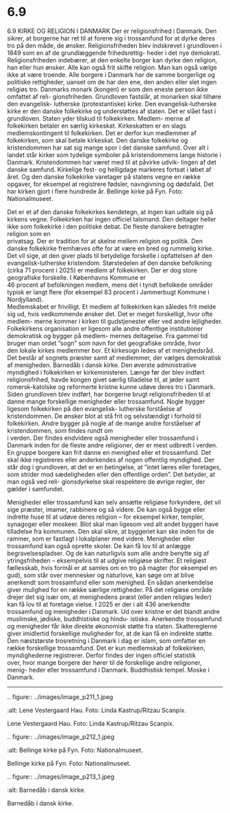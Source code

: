 # 6.9

6.9 
KIRKE OG RELIGION 
I DANMARK
Der er religionsfrihed i Danmark. Den sikrer, at borgerne har ret til at forene sig 
i trossamfund for at dyrke deres tro på den måde, de ønsker. Religionsfriheden 
blev indskrevet i grundloven i 1849 som en af de grundlæggende frihedsrettig-
heder i det nye demokrati. 
Religionsfriheden indebærer, at den enkelte borger kan dyrke den religion, han 
eller hun ønsker. Alle kan også frit skifte religion. Man kan også vælge ikke at 
være troende. Alle borgere i Danmark har de samme borgerlige og politiske 
rettigheder, uanset om de har den ene, den anden eller slet ingen religiøs tro. 
Danmarks monark (kongen) er som den eneste person ikke omfattet af reli-
gionsfriheden. Grundloven fastslår, at monarken skal tilhøre den evangelisk- 
lutherske (protestantiske) kirke.
Den evangelisk-lutherske kirke er den danske folkekirke og understøttes af 
staten. Det er slået fast i grundloven. Staten yder tilskud til folkekirken. Medlem-
merne af folkekirken betaler en særlig kirkeskat. Kirkeskatten er en slags 
medlemskontingent til folkekirken. Det er derfor kun medlemmer af folkekirken, 
som skal betale kirkeskat.
Den danske folkekirke og kristendommen har sat sig mange spor i det danske 
samfund. Over alt i landet står kirker som tydelige symboler på kristendommens 
lange historie i Danmark. Kristendommen har været med til at påvirke udvik-
lingen af det danske samfund. Kirkelige fest- og helligdage markeres fortsat i 
løbet af året. Og den danske folkekirke varetager på statens vegne en række 
opgaver, for eksempel at registrere fødsler, navngivning og dødsfald. Det har 
kirken	gjort	i	flere	hundrede	år.	
Bellinge kirke på Fyn. Foto: Nationalmuseet.
 
 Det er et af den danske folkekirkes kendetegn, at ingen kan udtale sig på kirkens 
vegne.	Folkekirken	har	ingen	officiel	talsmand.	Den	deltager	heller	ikke	som	
folkekirke	i	den	politiske	debat.	De	fleste	danskere	betragter	religion	som	en	
privatsag. Der er tradition for at skelne mellem religion og politik. Den danske 
folkekirke fremhæves ofte for at være en bred og rummelig kirke. Det vil sige, at 
den giver plads til betydelige forskelle i opfattelsen af den evangelisk-lutherske 
kristendom. 
Størstedelen af den danske befolkning (cirka 71 procent i 2025) er medlem af 
folkekirken.	Der	er	dog	store	geografiske	forskelle.	I	Københavns	Kommune	er	
46 procent af befolkningen medlem, mens det i tyndt befolkede områder typisk 
er	langt	flere	(for	eksempel	83	procent	i	Jammerbugt	Kommune	i	Nordjylland).	
Medlemskabet er frivilligt. Et medlem af folkekirken kan således frit melde sig 
ud, hvis vedkommende ønsker det. Det er meget forskelligt, hvor ofte medlem-
merne kommer i kirken til gudstjenester eller ved andre lejligheder.
Folkekirkens organisation er ligesom 
alle	 andre	 offentlige	 institutioner	
demokratisk og bygger på medlem-
mernes deltagelse. Fra gammel tid 
bruger man ordet ”sogn” som navn 
for	 det	 geografiske	 område,	 hvor	
den lokale kirkes medlemmer bor. Et 
kirkesogn ledes af et menighedsråd. 
Det består af sognets præster samt af 
medlemmer, der vælges demokratisk 
af menigheden.
Barnedåb i dansk kirke.
Den øverste administrative myndighed i folkekirken er kirkeministeren. Længe 
før der blev indført religionsfrihed, havde kongen givet særlig tilladelse til, at 
jøder samt romersk-katolske og reformerte kristne kunne udøve deres tro i 
Danmark. Siden grundloven blev indført, har borgerne brugt religionsfriheden 
til at danne mange forskellige menigheder eller trossamfund. Nogle bygger 
ligesom folkekirken på den evangelisk- lutherske forståelse af kristendommen. 
De ønsker blot at stå frit og selvstændigt i forhold til folkekirken. Andre bygger 
på	nogle	af	de	mange	andre	forståelser	af	kristendommen,	som	findes	rundt	om	
i	verden.	Der	findes	endvidere	også	menigheder	eller	trossamfund	i	Danmark	
inden	for	de	fleste	andre	religioner,	der	er	mest	udbredt	i	verden.
En gruppe borgere kan frit danne en menighed eller et trossamfund. Det skal 
ikke	registreres	eller	anderkendes	af	nogen	offentlig	myndighed.	Der	står	dog	
i grundloven, at det er en betingelse, at ”intet læres eller foretages, som strider 
mod	sædeligheden	eller	den	offentlige	orden”.	Det	betyder,	at	man	også	ved	reli-
gionsdyrkelse skal respektere de øvrige regler, der gælder i samfundet.
 
 Menigheder eller trossamfund kan selv ansætte religiøse forkyndere, det vil sige 
præster, imamer, rabbinere og så videre. De kan også bygge eller indrette huse til 
at udøve deres religion – for eksempel kirker, templer, synagoger eller moskeer. 
Blot skal man ligesom ved alt andet byggeri have tilladelse fra kommunen. Den 
skal sikre, at byggeriet kan ske inden for de rammer, som er fastlagt i lokalplaner 
med videre. Menigheder eller trossamfund kan også oprette skoler. De kan få lov 
til at anlægge begravelsespladser. Og de kan naturligvis som alle andre benytte 
sig af ytringsfriheden – eksempelvis til at udgive religiøse skrifter.
Et religiøst fællesskab, hvis formål er at samles om en tro på magter (for 
eksempel en gud), som står over mennesker og naturlove, kan søge om at blive 
anerkendt som trossamfund eller som menighed. En sådan anerkendelse giver 
mulighed for en række særlige rettigheder. På det religiøse område drejer det 
sig især om, at menighedens præst (eller anden religiøs leder) kan få lov til at 
foretage vielse.
I 2025 er der i alt 436 anerkendte trossamfund og menigheder i Danmark. Ud 
over kristne er det blandt andre muslimske, jødiske, buddhistiske og hindu-
istiske. Anerkendte trossamfund og menigheder får ikke direkte økonomisk 
støtte fra staten. Skattereglerne giver imidlertid forskellige muligheder for, at de 
kan få en indirekte støtte. Den næststørste trosretning i Danmark i dag er islam, 
som omfatter en række forskellige trossamfund. Det er kun medlemskab af 
folkekirken,	myndighederne	registrerer.	Derfor	findes	der	ingen	officiel	statistik	
over, hvor mange borgere der hører til de forskellige andre religioner, menig-
heder eller trossamfund i Danmark.
Buddhistisk tempel.
Moske i Danmark.
 
 ---

<!-- Figures extracted from nearby pages -->

.. figure:: ../images/image_p211_1.jpeg

   :alt: Lene Vestergaard Hau. Foto: Linda Kastrup/Ritzau Scanpix.

   Lene Vestergaard Hau. Foto: Linda Kastrup/Ritzau Scanpix.

.. figure:: ../images/image_p212_1.jpeg

   :alt: Bellinge kirke på Fyn. Foto: Nationalmuseet.

   Bellinge kirke på Fyn. Foto: Nationalmuseet.

.. figure:: ../images/image_p213_1.jpeg

   :alt: Barnedåb i dansk kirke.

   Barnedåb i dansk kirke.
